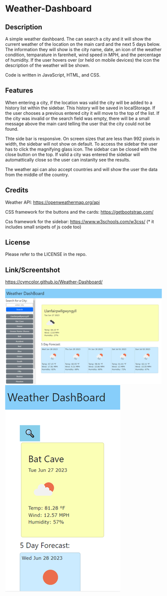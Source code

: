 # Weather-Dashboard
 
## Description

A simple weather dashboard. The can search a city and it will show the current weather of the location on the main card and the next 5 days below. The information they will show is the city name, date, an icon of the weather condition, temparature in farenheit, wind speed in MPH, and the percentage of humidity.
If the user hovers over (or held on mobile devices) the icon the description of the weather will be shown.

Code is written in JavaScript, HTML, and CSS.


## Features

When entering a city, if the location was valid the city will be added to a history list within the sidebar. This history will be saved in localStorage. If the user chooses a previous entered city it will move to the top of the list. If the city was invalid or the search field was empty, there will be a small message above the main card telling the user that the city could not be found.

Thte side bar is responsive. On screen sizes that are less than 992 pixels in width, the sidebar will not show on default. To access the sidebar the user has to click the magnifying glass icon. The sidebar can be closed with the close button on the top. If valid a city was entered the sidebar will automattically close so the user can instanlty see the results.

The weather api can also accept countries and will show the user the data from the middle of the country.

## Credits

Weather API: https://openweathermap.org/api

CSS framework for the buttons and the cards: https://getbootstrap.com/

Css framework for the sidebar: https://www.w3schools.com/w3css/ (* it includes small snipets of js code too)



## License

Please refer to the LICENSE in the repo.


## Link/Screentshot

https://cymcolor.github.io/Weather-Dashboard/

![mod6hwscreenshot-big-screen](./assets/img/mod6hwscreenshot-bigscreen.PNG)
![mod6hwscreenshot-small-screen](./assets/img/mod6hwscreenshot-smallscreen.PNG)